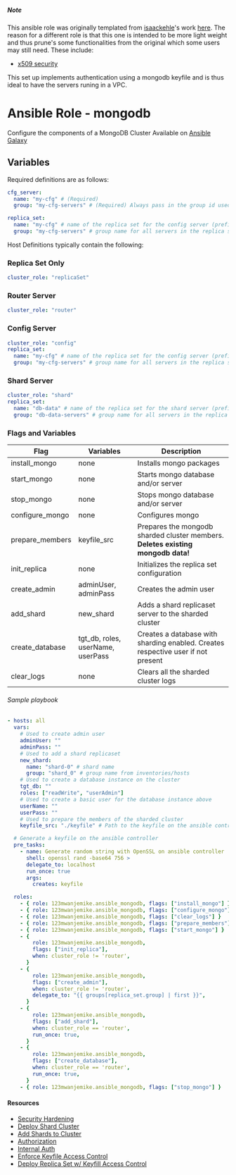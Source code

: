 ##### Note
This ansible role was originally templated from [isaackehle](https://github.com/isaackehle)'s work [here](https://github.com/isaackehle/ansible-mongodb).
The reason for a different role is that this one is intended to be more light weight and thus prune's some functionalities from the original which some users may still need. These include:
- [x509 security](https://www.mongodb.com/docs/manual/core/security-x.509/)

This set up implements authentication using a mongodb keyfile and is thus ideal to have the servers runing in a VPC.

# Ansible Role - mongodb

Configure the components of a MongoDB Cluster
Available on [Ansible Galaxy](https://galaxy.ansible.com/123mwanjemike/ansible_mongodb)

## Variables
Required definitions are as follows:

```yaml
cfg_server:
  name: "my-cfg" # (Required)
  group: "my-cfg-servers" # (Required) Always pass in the group id used for the config servers

replica_set:
  name: "my-cfg" # name of the replica set for the config server (prefix of fqdn)
  group: "my-cfg-servers" # group name for all servers in the replica set
```

Host Definitions typically contain the following:

### Replica Set Only
```yaml
cluster_role: "replicaSet"
```

### Router Server
```yaml
cluster_role: "router"
```

### Config Server
```yaml
cluster_role: "config"
replica_set:
  name: "my-cfg" # name of the replica set for the config server (prefix of fqdn)
  group: "my-cfg-servers" # group name for all servers in the replica set
```

### Shard Server
```yaml
cluster_role: "shard"
replica_set:
  name: "db-data" # name of the replica set for the shard server (prefix of fqdn)
  group: "db-data-servers" # group name for all servers in the replica set
```


### Flags and Variables
| Flag            | Variables                         | Description                                                                      |
| --------------- | --------------------------------- |--------------------------------------------------------------------------------- |
| install_mongo   | none                              | Installs mongo packages                                                          |
| start_mongo     | none                              | Starts mongo database and/or server                                              |
| stop_mongo      | none                              | Stops mongo database and/or server                                               |
| configure_mongo | none                              | Configures mongo                                                                 |
| prepare_members | keyfile_src                       | Prepares the mongodb sharded cluster members. **Deletes existing mongodb data!** |
| init_replica    | none                              | Initializes the replica set configuration                                        |
| create_admin    | adminUser, adminPass              | Creates the admin user                                                           |
| add_shard       | new_shard                         | Adds a shard replicaset server to the sharded cluster                            |
| create_database | tgt_db, roles, userName, userPass | Creates a database with sharding enabled. Creates respective user if not present |
| clear_logs      | none                              | Clears all the sharded cluster logs                                              |


###### Sample playbook
```yaml
- hosts: all
  vars:
    # Used to create admin user
    adminUser: ""
    adminPass: ""
    # Used to add a shard replicaset
    new_shard:
      name: "shard-0" # shard name
      group: "shard_0" # group name from inventories/hosts
    # Used to create a database instance on the cluster
    tgt_db: ""
    roles: ["readWrite", "userAdmin"]
    # Used to create a basic user for the database instance above
    userName: ""
    userPass: ""
    # Used to prepare the members of the sharded cluster
    keyfile_src: "./keyfile" # Path to the keyfile on the ansible controller

  # Generate a keyfile on the ansible controller
  pre_tasks:
    - name: Generate random string with OpenSSL on ansible controller
      shell: openssl rand -base64 756 > 
      delegate_to: localhost
      run_once: true
      args:
        creates: keyfile

  roles:
    - { role: 123mwanjemike.ansible_mongodb, flags: ["install_mongo"] }
    - { role: 123mwanjemike.ansible_mongodb, flags: ["configure_mongo"] }
    - { role: 123mwanjemike.ansible_mongodb, flags: ["clear_logs"] }
    - { role: 123mwanjemike.ansible_mongodb, flags: ["prepare_members"] }
    - { role: 123mwanjemike.ansible_mongodb, flags: ["start_mongo"] }
    - {
        role: 123mwanjemike.ansible_mongodb,
        flags: ["init_replica"],
        when: cluster_role != 'router',
      }
    - {
        role: 123mwanjemike.ansible_mongodb,
        flags: ["create_admin"],
        when: cluster_role != 'router',
        delegate_to: "{{ groups[replica_set.group] | first }}",
      }
    - {
        role: 123mwanjemike.ansible_mongodb,
        flags: ["add_shard"],
        when: cluster_role == 'router',
        run_once: true,
      }
    - {
        role: 123mwanjemike.ansible_mongodb,
        flags: ["create_database"],
        when: cluster_role == 'router',
        run_once: true,
      }
    - { role: 123mwanjemike.ansible_mongodb, flags: ["stop_mongo"] }
```

#### Resources
  - [Security Hardening](https://docs.mongodb.com/manual/core/security-hardening/)
  - [Deploy Shard Cluster](https://docs.mongodb.com/manual/tutorial/deploy-shard-cluster/)
  - [Add Shards to Cluster](https://docs.mongodb.com/manual/tutorial/add-shards-to-shard-cluster)
  - [Authorization](https://docs.mongodb.com/manual/core/authorization/)
  - [Internal Auth](https://docs.mongodb.com/manual/core/security-internal-authentication/)
  - [Enforce Keyfile Access Control](https://docs.mongodb.com/manual/tutorial/enforce-keyfile-access-control-in-existing-replica-set/)
  - [Deploy Replica Set w/ Keyfill Access Control](https://docs.mongodb.com/v3.2/tutorial/deploy-replica-set-with-keyfile-access-control/)